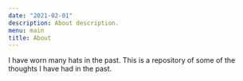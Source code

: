 ```yaml
---
date: "2021-02-01"
description: About description.
menu: main
title: About
---
```


I have worn many hats in the past. This is a repository of some of the thoughts I have had in the past.
